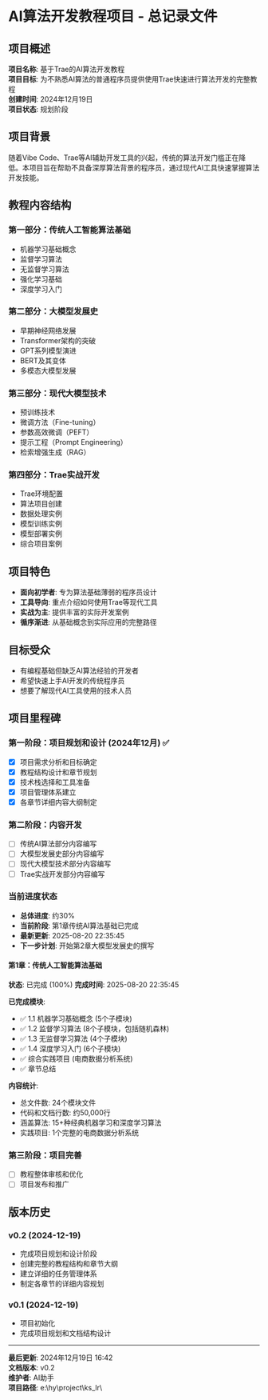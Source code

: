 # AI算法开发教程项目 - 总记录文件

## 项目概述

**项目名称**: 基于Trae的AI算法开发教程  
**项目目标**: 为不熟悉AI算法的普通程序员提供使用Trae快速进行算法开发的完整教程  
**创建时间**: 2024年12月19日  
**项目状态**: 规划阶段  

## 项目背景

随着Vibe Code、Trae等AI辅助开发工具的兴起，传统的算法开发门槛正在降低。本项目旨在帮助不具备深厚算法背景的程序员，通过现代AI工具快速掌握算法开发技能。

## 教程内容结构

### 第一部分：传统人工智能算法基础
- 机器学习基础概念
- 监督学习算法
- 无监督学习算法
- 强化学习基础
- 深度学习入门

### 第二部分：大模型发展史
- 早期神经网络发展
- Transformer架构的突破
- GPT系列模型演进
- BERT及其变体
- 多模态大模型发展

### 第三部分：现代大模型技术
- 预训练技术
- 微调方法（Fine-tuning）
- 参数高效微调（PEFT）
- 提示工程（Prompt Engineering）
- 检索增强生成（RAG）

### 第四部分：Trae实战开发
- Trae环境配置
- 算法项目创建
- 数据处理实例
- 模型训练实例
- 模型部署实例
- 综合项目案例

## 项目特色

- **面向初学者**: 专为算法基础薄弱的程序员设计
- **工具导向**: 重点介绍如何使用Trae等现代工具
- **实战为主**: 提供丰富的实际开发案例
- **循序渐进**: 从基础概念到实际应用的完整路径

## 目标受众

- 有编程基础但缺乏AI算法经验的开发者
- 希望快速上手AI开发的传统程序员
- 想要了解现代AI工具使用的技术人员

## 项目里程碑

### 第一阶段：项目规划和设计 (2024年12月) ✅
- [x] 项目需求分析和目标确定
- [x] 教程结构设计和章节规划
- [x] 技术栈选择和工具准备
- [x] 项目管理体系建立
- [x] 各章节详细内容大纲制定

### 第二阶段：内容开发
- [ ] 传统AI算法部分内容编写
- [ ] 大模型发展史部分内容编写
- [ ] 现代大模型技术部分内容编写
- [ ] Trae实战开发部分内容编写

### 当前进度状态
- **总体进度**: 约30%
- **当前阶段**: 第1章传统AI算法基础已完成
- **最新更新**: 2025-08-20 22:35:45
- **下一步计划**: 开始第2章大模型发展史的撰写

#### 第1章：传统人工智能算法基础
**状态**: 已完成 (100%)
**完成时间**: 2025-08-20 22:35:45

**已完成模块**:
- ✅ 1.1 机器学习基础概念 (5个子模块)
- ✅ 1.2 监督学习算法 (8个子模块，包括随机森林) 
- ✅ 1.3 无监督学习算法 (4个子模块)
- ✅ 1.4 深度学习入门 (6个子模块)
- ✅ 综合实践项目 (电商数据分析系统)
- ✅ 章节总结

**内容统计**:
- 总文件数: 24个模块文件
- 代码和文档行数: 约50,000行
- 涵盖算法: 15+种经典机器学习和深度学习算法
- 实践项目: 1个完整的电商数据分析系统

### 第三阶段：项目完善
- [ ] 教程整体审核和优化
- [ ] 项目发布和推广

## 版本历史

### v0.2 (2024-12-19)
- 完成项目规划和设计阶段
- 创建完整的教程结构和章节大纲
- 建立详细的任务管理体系
- 制定各章节的详细内容规划

### v0.1 (2024-12-19)
- 项目初始化
- 完成项目规划和文档结构设计

---

**最后更新**: 2024年12月19日 16:42  
**文档版本**: v0.2  
**维护者**: AI助手  
**项目路径**: e:\hy\project\ks_lr\